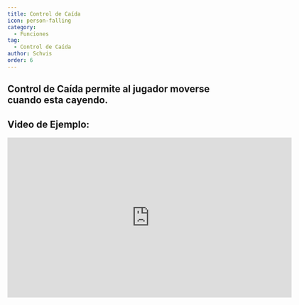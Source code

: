```yaml
---
title: Control de Caída
icon: person-falling
category:
  - Funciones
tag:
  - Control de Caída
author: Schvis
order: 6
---
```


## Control de Caída permite al jugador moverse cuando esta cayendo.

## Video de Ejemplo:

<iframe width="640" height="360" src="https://www.youtube.com/embed/BHiabtwSSNc?list=PL5eI1Tb64p56g27qfYk7VuFTz4FK6YrKa" title="Korepi - Fall Control" frameborder="0" allow="accelerometer; autoplay; clipboard-write; encrypted-media; gyroscope; picture-in-picture; web-share" allowfullscreen></iframe>